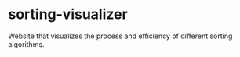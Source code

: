 # sorting-visualizer
Website that visualizes the process and efficiency of different sorting algorithms.
